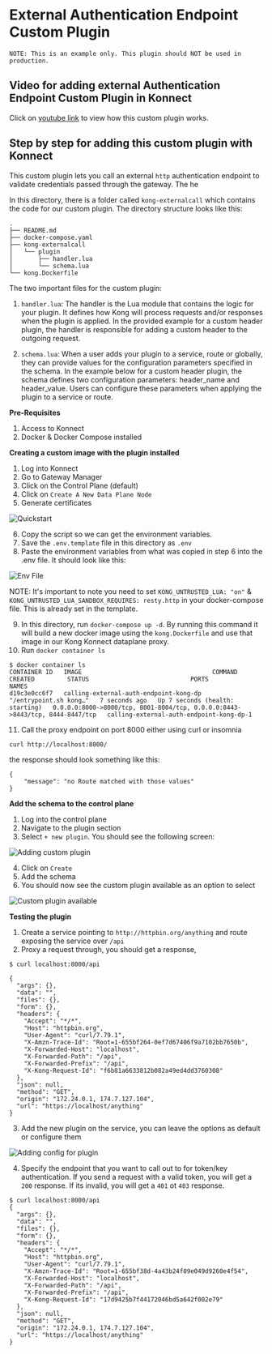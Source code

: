 # External Authentication Endpoint Custom Plugin

`NOTE: This is an example only. This plugin should NOT be used in production.`

## Video for adding external Authentication Endpoint Custom Plugin in Konnect

Click on [youtube link](https://youtu.be/utqH-zGzReY?si=zKmrv-WabErynC2j) to view how this custom plugin works.

## Step by step for adding this custom plugin with Konnect

This custom plugin lets you call an external `http` authentication endpoint to validate credentials passed through the gateway. The he 

In this directory, there is a folder called `kong-externalcall` which contains the code for our custom plugin. The directory structure looks like this:

```
.
├── README.md
├── docker-compose.yaml
├── kong-externalcall
│   └── plugin
│       ├── handler.lua
│       └── schema.lua
└── kong.Dockerfile
```

The two important files for the custom plugin:

1. `handler.lua`: The handler is the Lua module that contains the logic for your plugin. It defines how Kong will process requests and/or responses when the plugin is applied. In the provided example for a custom header plugin, the handler is responsible for adding a custom header to the outgoing request.
   
2. `schema.lua`: When a user adds your plugin to a service, route or globally, they can provide values for the configuration parameters specified in the schema. In the example below for a custom header plugin, the schema defines two configuration parameters: header_name and header_value. Users can configure these parameters when applying the plugin to a service or route.

**Pre-Requisites**

1. Access to Konnect
2. Docker & Docker Compose installed

**Creating a custom image with the plugin installed**

1. Log into Konnect
2. Go to Gateway Manager
3. Click on the Control Plane (default)
4. Click on `Create A New Data Plane Node`
5. Generate certificates 

![Quickstart](../../../install/images/quickstart.png)

6. Copy the script so we can get the environment variables.
7. Save the `.env.template` file in this directory as `.env `
8. Paste the environment variables from what was copied in step 6 into the .env file. It should look like this:

![Env File](../../../install/images/env.png)

NOTE: It's important to note you need to set `KONG_UNTRUSTED_LUA: "on"`  & `KONG_UNTRUSTED_LUA_SANDBOX_REQUIRES: resty.http` in your docker-compose file. This is already set in the template.

9. In this directory, run `docker-compose up -d`. By running this command it will build a new docker image using the `kong.Dockerfile` and use that image in our Kong Konnect dataplane proxy. 
10. Run `docker container ls`

```
$ docker container ls
CONTAINER ID   IMAGE                                    COMMAND                  CREATED         STATUS                            PORTS                                                                          NAMES
d19c3e0cc6f7   calling-external-auth-endpoint-kong-dp   "/entrypoint.sh kong…"   7 seconds ago   Up 7 seconds (health: starting)   0.0.0.0:8000->8000/tcp, 8001-8004/tcp, 0.0.0.0:8443->8443/tcp, 8444-8447/tcp   calling-external-auth-endpoint-kong-dp-1
```

11.   Call the proxy endpoint on port 8000 either using curl or insomnia

`curl http://localhost:8000/`

the response should look something like this:

```
{
	"message": "no Route matched with those values"
}
```

**Add the schema to the control plane**

1. Log into the control plane
2. Navigate to the plugin section
3. Select `+ new plugin`. You should see the following screen:

![Adding custom plugin](../../images/adding-custom-plugin.png)

4. Click on `Create`
5. Add the schema 
6. You should now see the custom plugin available as an option to select

![Custom plugin available](../../images/add-custom-external-callout.png)

**Testing the plugin**

1. Create a service pointing to `http://httpbin.org/anything` and route exposing the service over `/api`
2. Proxy a request through, you should get a response, 

```
$ curl localhost:8000/api

{
  "args": {}, 
  "data": "", 
  "files": {}, 
  "form": {}, 
  "headers": {
    "Accept": "*/*", 
    "Host": "httpbin.org", 
    "User-Agent": "curl/7.79.1", 
    "X-Amzn-Trace-Id": "Root=1-655bf264-0ef7d67406f9a7102bb7650b", 
    "X-Forwarded-Host": "localhost", 
    "X-Forwarded-Path": "/api", 
    "X-Forwarded-Prefix": "/api", 
    "X-Kong-Request-Id": "f6b81a6633812b082a49ed4dd3760308"
  }, 
  "json": null, 
  "method": "GET", 
  "origin": "172.24.0.1, 174.7.127.104", 
  "url": "https://localhost/anything"
}
```

3. Add the new plugin on the service, you can leave the options as default or configure them

![Adding config for plugin](../../images/add-custom-external-callout.png)



4. Specify the endpoint that you want to call out to for token/key authentication. If you send a request with a valid token, you will get a `200` response. If its invalid, you will get a `401` ot `403` response. 

```
$ curl localhost:8000/api
{
  "args": {}, 
  "data": "", 
  "files": {}, 
  "form": {}, 
  "headers": {
    "Accept": "*/*", 
    "Host": "httpbin.org", 
    "User-Agent": "curl/7.79.1", 
    "X-Amzn-Trace-Id": "Root=1-655bf38d-4a43b24f09e049d9260e4f54", 
    "X-Forwarded-Host": "localhost", 
    "X-Forwarded-Path": "/api", 
    "X-Forwarded-Prefix": "/api", 
    "X-Kong-Request-Id": "17d9425b7f44172046bd5a642f002e79"
  }, 
  "json": null, 
  "method": "GET", 
  "origin": "172.24.0.1, 174.7.127.104", 
  "url": "https://localhost/anything"
}
```